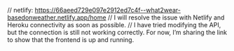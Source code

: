 // netlify: https://66aeed729e097e2912ed7c4f--what2wear-basedonweather.netlify.app/home
// I will resolve the issue with Netlify and Heroku connectivity as soon as possible. 
// I have tried modifying the API, but the connection is still not working correctly. For now, I’m sharing the link to show that the frontend is up and running.
